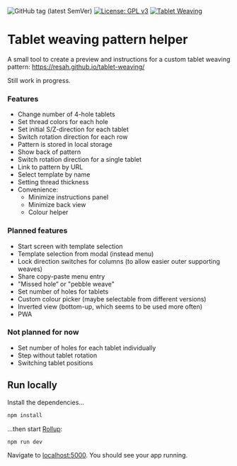 ![GitHub tag (latest SemVer)](https://img.shields.io/github/v/tag/resah/tablet-weaving)
[![License: GPL v3](https://img.shields.io/badge/License-GPLv3-blue.svg)](https://www.gnu.org/licenses/gpl-3.0)
[![Tablet Weaving](https://github.com/resah/tablet-weaving/actions/workflows/build-and-publish.yml/badge.svg)](https://github.com/resah/tablet-weaving/actions/workflows/build-and-publish.yml)


# Tablet weaving pattern helper

A small tool to create a preview and instructions for a custom tablet weaving pattern: https://resah.github.io/tablet-weaving/

Still work in progress.

### Features

* Change number of 4-hole tablets
* Set thread colors for each hole
* Set initial S/Z-direction for each tablet
* Switch rotation direction for each row
* Pattern is stored in local storage
* Show back of pattern
* Switch rotation direction for a single tablet
* Link to pattern by URL
* Select template by name
* Setting thread thickness
* Convenience:
  * Minimize instructions panel
  * Minimize back view
  * Colour helper

### Planned features

* Start screen with template selection
* Template selection from modal (instead menu)
* Lock direction switches for columns (to allow easier outer supporting weaves)
* Share copy-paste menu entry
* "Missed hole“ or "pebble weave"
* Set number of holes for tablets
* Custom colour picker (maybe selectable from different versions)
* Inverted view (bottom-up, which seems to be used more often)
* PWA

### Not planned for now

* Set number of holes for each tablet individually
* Step without tablet rotation
* Switching tablet positions


## Run locally

Install the dependencies...

```bash
npm install
```

...then start [Rollup](https://rollupjs.org):

```bash
npm run dev
```

Navigate to [localhost:5000](http://localhost:5000). You should see your app running.
